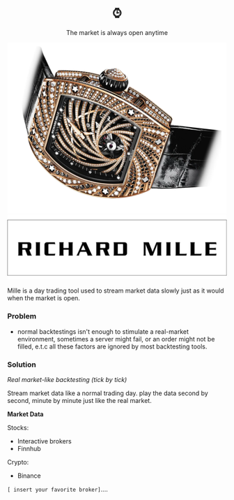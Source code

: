 ## 


<div align="center">

<h1>⌚︎</h1>

<p>
The market is always open anytime
</p>

<img src="docs/rmx.png"></img>
<img src="docs/rm1.png"></img>


</div>

Mille is a day trading tool used to stream market data slowly just as it would when the market is open.

### Problem
- normal backtestings isn't enough to stimulate a real-market environment, sometimes a server might fail, or an order might not be filled, e.t.c all these factors are ignored by most backtesting tools.

### Solution
*Real market-like backtesting (tick by tick)*

Stream market data like a normal trading day. play the data second by second, minute by minute just like the real market.
 

**Market Data**

Stocks: 
  - Interactive brokers 
  - Finnhub

Crypto: 
  - Binance

 `[ insert your favorite broker]`....